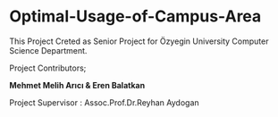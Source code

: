 # Optimal-Usage-of-Campus-Area

This Project Creted as Senior Project for Özyegin University Computer Science Department. <br>

Project Contributors;

**Mehmet Melih Arıcı  &  Eren Balatkan** 

Project Supervisor : Assoc.Prof.Dr.Reyhan Aydogan
